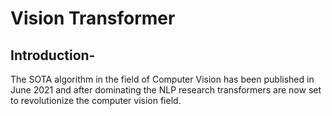 # Vision Transformer
## Introduction-

The SOTA algorithm in the field of Computer Vision has been published in June 2021 and after dominating the NLP research transformers are now set to revolutionize the computer vision field. 
